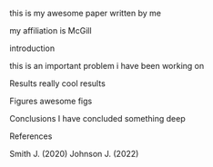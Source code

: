 this is my awesome paper written by me

my affiliation is McGill

introduction

this is an important problem i have been working on

Results
really cool results

Figures
awesome figs

Conclusions
I have concluded something deep

References

Smith J. (2020)
Johnson J. (2022)
